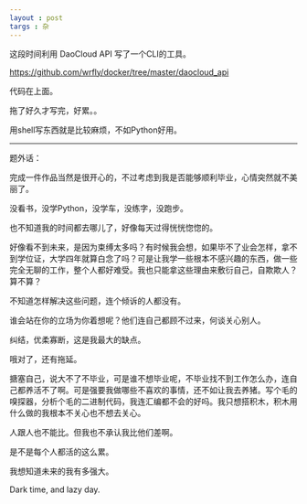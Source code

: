 ```yaml
---
layout : post
targs : 杂
---
```


这段时间利用 DaoCloud API 写了一个CLI的工具。

<https://github.com/wrfly/docker/tree/master/daocloud_api>

代码在上面。

拖了好久才写完，好累。。

用shell写东西就是比较麻烦，不如Python好用。

---
题外话：

完成一件作品当然是很开心的，不过考虑到我是否能够顺利毕业，心情突然就不美丽了。

没看书，没学Python，没学车，没练字，没跑步。

也不知道我的时间都去哪儿了，好像每天过得恍恍惚惚的。

好像看不到未来，是因为束缚太多吗？有时候我会想，如果毕不了业会怎样，拿不到学位证，大学四年就算白念了吗？可是让我学一些根本不感兴趣的东西，做一些完全无聊的工作，整个人都好难受。我也只能拿这些理由来敷衍自己，自欺欺人？算不算？

不知道怎样解决这些问题，连个倾诉的人都没有。

谁会站在你的立场为你着想呢？他们连自己都顾不过来，何谈关心别人。

纠结，优柔寡断，这是我最大的缺点。

哦对了，还有拖延。

搪塞自己，说大不了不毕业，可是谁不想毕业呢，不毕业找不到工作怎么办，连自己都养活不了啊。可是强要我做哪些不喜欢的事情，还不如让我去养猪。写个毛的嗅探器，分析个毛的二进制代码，我连汇编都不会的好吗。我只想搭积木，积木用什么做的我根本不关心也不想去关心。

人跟人也不能比。但我也不承认我比他们差啊。

是不是每个人都活的这么累。

我想知道未来的我有多强大。

Dark time, and lazy day.